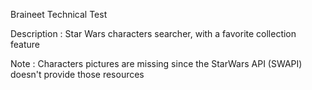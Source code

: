 Braineet Technical Test

Description :
Star Wars characters searcher, with a favorite collection feature

Note : Characters pictures are missing since the StarWars API (SWAPI) doesn't provide those resources
